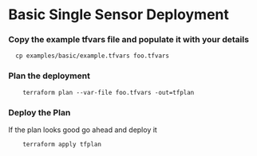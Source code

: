 # Basic Single Sensor Deployment

### Copy the example tfvars file and populate it with your details
```shell
  cp examples/basic/example.tfvars foo.tfvars 
```

### Plan the deployment
```shell
    terraform plan --var-file foo.tfvars -out=tfplan
```

### Deploy the Plan
If the plan looks good go ahead and deploy it
```shell
    terraform apply tfplan
```